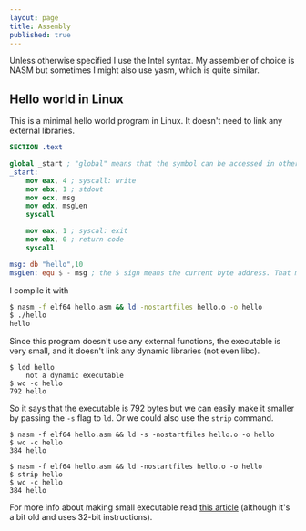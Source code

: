 ```yaml
---
layout: page
title: Assembly
published: true
---
```


Unless otherwise specified I use the Intel syntax. My assembler of choice is NASM but sometimes I might also use yasm, which is quite similar.

## Hello world in Linux

This is a minimal hello world program in Linux. It doesn't need to link any external libraries.

```nasm
SECTION .text

global _start ; "global" means that the symbol can be accessed in other modules. In order to refer to a global symbol from another module, you must use the "extern" keyboard
_start:
    mov eax, 4 ; syscall: write
    mov ebx, 1 ; stdout
    mov ecx, msg
    mov edx, msgLen
    syscall

    mov eax, 1 ; syscal: exit
    mov ebx, 0 ; return code
    syscall

msg: db "hello",10
msgLen: equ $ - msg ; the $ sign means the current byte address. That means the address where the next byte would go
```

I compile it with

```bash
$ nasm -f elf64 hello.asm && ld -nostartfiles hello.o -o hello
$ ./hello
hello
```

Since this program doesn't use any external functions, the executable is very small, and it doesn't link any dynamic libraries (not even libc).

```
$ ldd hello
    not a dynamic executable
$ wc -c hello
792 hello
```
So it says that the executable is 792 bytes but we can easily make it smaller by passing the `-s` flag to `ld`. Or we could also use the `strip` command.

```
$ nasm -f elf64 hello.asm && ld -s -nostartfiles hello.o -o hello
$ wc -c hello
384 hello

$ nasm -f elf64 hello.asm && ld -nostartfiles hello.o -o hello
$ strip hello
$ wc -c hello
384 hello
```

For more info about making small executable read [this article](https://www.muppetlabs.com/~breadbox/software/tiny/teensy.html) (although it's a bit old and uses 32-bit instructions).